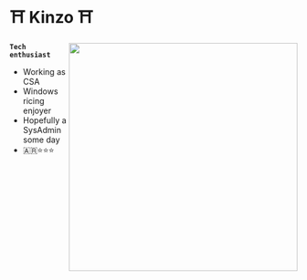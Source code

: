 # ⛩️ Kinzo ⛩️

<img align="right" width="400" src="https://giffiles.alphacoders.com/258/2583.gif">

**` Tech enthusiast `**

- Working as CSA
- Windows ricing enjoyer
- Hopefully a SysAdmin some day
- 🇦🇷⭐⭐⭐



